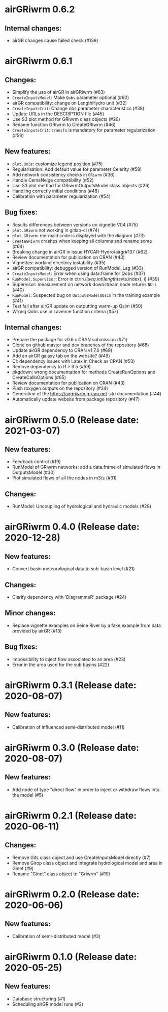 # airGRiwrm 0.6.2


Internal changes:
-----------------

* airGR changes cause failed check (#139)


# airGRiwrm 0.6.1

Changes:
--------

* Simplify the use of airGR in airGRiwrm (#63)
* `CreateInputsModel`: Make `Qobs` parameter optional (#60)
* airGR compatibility: change on LengthHydro unit (#32)
* `CreateInputsCrit`: Change obs parameter characteristics (#38)
* Update URLs in the DESCRIPTION file (#45)
* Use S3 plot method for GRiwrm class objects (#26)
* Rename function GRiwrm to CreateGRiwrm (#46)
* `CreateInputsCrit`: `transfo` is mandatory for parameter regularization (#56)

New features:
-------------

* `plot.Qm3s`: customize legend position (#75)
* Regularisation: Add default value for parameter Celerity (#58)
* Add network consistency checks in `GRiwrm` (#36)
* Handle CemaNeige compatibility (#52)
* Use S3 plot method for GRiwrmOutputsModel class objects (#26)
* Handling correctly initial conditions (#48)
* Calibration with parameter regularization (#54)

Bug fixes:
----------

* Results differences between versions on vignette V04 (#75)
* `plot.GRiwrm` not working in gitlab-ci (#74)
* `plot.GRiwrm`: mermaid code is displayed with the diagram (#73)
* `CreateGRiwrm` crashes when keeping all columns and rename some (#64)
* Breaking change in airGR in issue HYCAR-Hydro/airgr#137 (#62)
* Review documentation for publication on CRAN (#43)
* Vignettes: working directory instability (#35)
* airGR compatibility: debugged version of RunModel_Lag (#33)
* `CreateInputsModel`: Error when using data.frame for Qobs (#37)
* `RunModel.Supervisor`: Error in ctrlr$U[seq.int(length(sv$ts.index), i] (#39)
* Supervisor: measurement on network downstream node returns `NULL` (#40)
* `RunModel`: Suspected bug on `OutputsModel$Qsim` in the training example (#41)
* Test fail after airGR update on outputting warm-up Qsim (#50)
* Wrong Qobs use in Lavenne function criteria (#57)

Internal changes:
-----------------

* Prepare the package for v0.6.x CRAN submission (#71)
* Clone on github master and dev branches of the repository (#68)
* Update airGR dependency to CRAN v1.7.0 (#69)
* Add an airGR galaxy tab on the website? (#49)
* CI: dependency issues with Latex in Check as CRAN (#53)
* Remove dependency to R > 3.5 (#59)
* pkgdown: wrong documentation for methods CreateRunOptions and CreateCalibOptions (#65)
* Review documentation for publication on CRAN (#43)
* Push roxygen outputs on the repository (#34)
* Generation of the https://airgriwrm.g-eau.net site documentation (#44)
* Automatically update website from package repository (#47)


# airGRiwrm 0.5.0 (Release date: 2021-03-07)

New features:
-------------

* Feedback control (#19)
* RunModel of GRiwrm networks: add a data.frame of simulated flows in OutputsModel (#30)
* Plot simulated flows of all the nodes in m3/s (#31)

Changes:
--------

* RunModel: Uncoupling of hydrological and hydraulic models (#28)


# airGRiwrm 0.4.0 (Release date: 2020-12-28)

New features:
-------------

* Convert basin meteorological data to sub-basin level (#21)

Changes:
--------

* Clarify dependency with 'DiagrammeR' package (#24)

Minor changes:
--------------

* Replace vignette examples on Seine River by a fake example from data provided by airGR (#13)

Bug fixes:
----------

* Impossibility to inject flow associated to an area (#23)
* Error in the area used for the sub basins (#22)


# airGRiwrm 0.3.1 (Release date: 2020-08-07)

New features:
-------------

* Calibration of influenced semi-distributed model (#11)


# airGRiwrm 0.3.0 (Release date: 2020-08-07)

New features:
-------------

* Add node of type "direct flow" in order to inject or withdraw flows into the model (#5)


# airGRiwrm 0.2.1 (Release date: 2020-06-11)

Changes:
--------

* Remove Gits class object and use CreateInputsModel directly (#7)
* Remove Girop class object and integrate hydrological model and area in Ginet (#9)
* Rename "Ginet" class object to "Griwrm" (#10)


# airGRiwrm 0.2.0 (Release date: 2020-06-06)

New features:
-------------

* Calibration of semi-distributed model (#3)


# airGRiwrm 0.1.0 (Release date: 2020-05-25)

New features:
-------------

* Database structuring (#1)
* Scheduling airGR model runs (#2)

